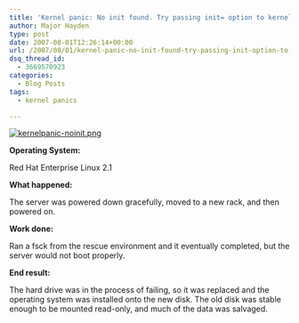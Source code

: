 ```yaml
---
title: 'Kernel panic: No init found. Try passing init= option to kernel'
author: Major Hayden
type: post
date: 2007-08-01T12:26:14+00:00
url: /2007/08/01/kernel-panic-no-init-found-try-passing-init-option-to-kernel/
dsq_thread_id:
  - 3669570923
categories:
  - Blog Posts
tags:
  - kernel panics

---
```

[![kernelpanic-noinit.png][1]][2]

**Operating System:**
  
Red Hat Enterprise Linux 2.1

**What happened:**
  
The server was powered down gracefully, moved to a new rack, and then powered on.

**Work done:**
  
Ran a fsck from the rescue environment and it eventually completed, but the server would not boot properly.

**End result:**
  
The hard drive was in the process of failing, so it was replaced and the operating system was installed onto the new disk. The old disk was stable enough to be mounted read-only, and much of the data was salvaged.

 [1]: http://cdn.cloudfiles.mosso.com/c8031/kernelpanic-noinit.thumbnail.png
 [2]: http://cdn.cloudfiles.mosso.com/c8031/kernelpanic-noinit.png "kernelpanic-noinit.png"